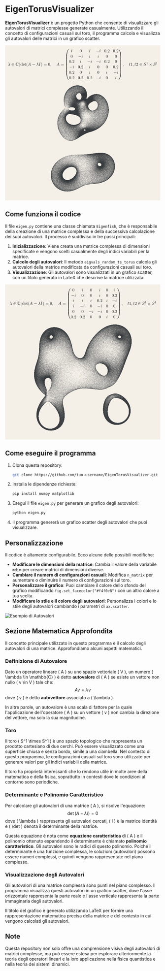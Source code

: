 # EigenTorusVisualizer

**EigenTorusVisualizer** è un progetto Python che consente di visualizzare gli autovalori di matrici complesse generate casualmente. Utilizzando il concetto di configurazioni casuali sul toro, il programma calcola e visualizza gli autovalori delle matrici in un grafico scatter.

![Esempio di Autovalori](images/example_1.png)

## Come funziona il codice

Il file `eigen.py` contiene una classe chiamata `Eigenfish`, che è responsabile della creazione di una matrice complessa e della successiva calcolazione dei suoi autovalori. Il processo è suddiviso in tre passi principali:

1. **Inizializzazione**: Viene creata una matrice complessa di dimensioni specificate e vengono scelti casualmente degli indici variabili per la matrice.
2. **Calcolo degli autovalori**: Il metodo `eigvals_random_ts_torus` calcola gli autovalori della matrice modificata da configurazioni casuali sul toro.
3. **Visualizzazione**: Gli autovalori sono visualizzati in un grafico scatter, con un titolo generato in LaTeX che descrive la matrice utilizzata.

![Esempio di Autovalori](images/example_2.png)

## Come eseguire il programma

1. Clona questa repository:
   ```bash
   git clone https://github.com/tuo-username/EigenTorusVisualizer.git
   ```
2. Installa le dipendenze richieste:
   ```bash
   pip install numpy matplotlib
   ```
3. Esegui il file `eigen.py` per generare un grafico degli autovalori:
   ```bash
   python eigen.py
   ```
4. Il programma genererà un grafico scatter degli autovalori che puoi visualizzare.

## Personalizzazione

Il codice è altamente configurabile. Ecco alcune delle possibili modifiche:

- **Modificare le dimensioni della matrice**: Cambia il valore della variabile `mdim` per creare matrici di dimensioni diverse.
- **Cambiare il numero di configurazioni casuali**: Modifica `n_matrix` per aumentare o diminuire il numero di configurazioni sul toro.
- **Personalizzare il grafico**: Puoi cambiare il colore dello sfondo del grafico modificando `fig.set_facecolor("#f4f0e8")` con un altro colore a tua scelta.
- **Modificare lo stile e il colore degli autovalori**: Personalizza i colori e lo stile degli autovalori cambiando i parametri di `ax.scatter`.

![Esempio di Autovalori](images/eigenvalues_example3.png)

## Sezione Matematica Approfondita

Il concetto principale utilizzato in questo programma è il calcolo degli autovalori di una matrice. Approfondiamo alcuni aspetti matematici.

### Definizione di Autovalore

Dato un operatore lineare \( A \) su uno spazio vettoriale \( V \), un numero \( \lambda \in \mathbb{C} \) è detto **autovalore** di \( A \) se esiste un vettore non nullo \( v \in V \) tale che:
$$
A v = \lambda v
$$
dove \( v \) è detto **autovettore** associato a \( \lambda \).

In altre parole, un autovalore è una scala di fattore per la quale l'applicazione dell'operatore \( A \) su un vettore \( v \) non cambia la direzione del vettore, ma solo la sua magnitudine.

### Toro

Il toro \( S^1 \times S^1 \) è uno spazio topologico che rappresenta un prodotto cartesiano di due cerchi. Può essere visualizzato come una superficie chiusa e senza bordo, simile a una ciambella. Nel contesto di questo programma, le configurazioni casuali sul toro sono utilizzate per generare valori per gli indici variabili della matrice.

Il toro ha proprietà interessanti che lo rendono utile in molte aree della matematica e della fisica, soprattutto in contesti dove le condizioni al contorno sono periodiche.

### Determinante e Polinomio Caratteristico

Per calcolare gli autovalori di una matrice \( A \), si risolve l'equazione:
$$
\det(A - \lambda I) = 0
$$
dove \( \lambda \) rappresenta gli autovalori cercati, \( I \) è la matrice identità e \( \det \) denota il determinante della matrice.

Questa equazione è nota come **equazione caratteristica** di \( A \) e il polinomio ottenuto espandendo il determinante è chiamato **polinomio caratteristico**. Gli autovalori sono le radici di questo polinomio. Poiché il determinante è una funzione complessa, le soluzioni (autovalori) possono essere numeri complessi, e quindi vengono rappresentate nel piano complesso.

### Visualizzazione degli Autovalori

Gli autovalori di una matrice complessa sono punti nel piano complesso. Il programma visualizza questi autovalori in un grafico scatter, dove l'asse orizzontale rappresenta la parte reale e l'asse verticale rappresenta la parte immaginaria degli autovalori.

Il titolo del grafico è generato utilizzando LaTeX per fornire una rappresentazione matematica precisa della matrice e del contesto in cui vengono calcolati gli autovalori.

## Note

Questa repository non solo offre una comprensione visiva degli autovalori di matrici complesse, ma può essere estesa per esplorare ulteriormente la teoria degli operatori lineari e la loro applicazione nella fisica quantistica e nella teoria dei sistemi dinamici.
